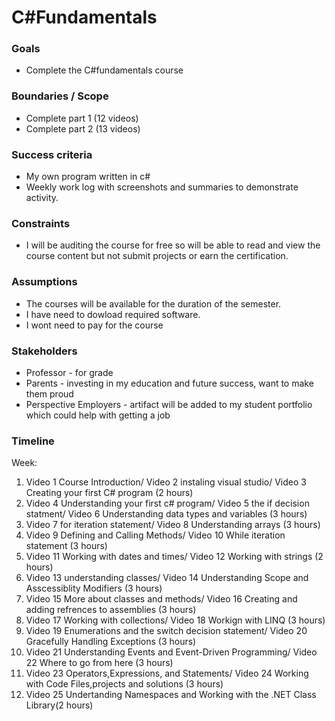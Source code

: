 # C#Fundamentals
### Goals

-   Complete the C#fundamentals course

### Boundaries / Scope

-   Complete part 1 (12 videos)
-   Complete part 2 (13 videos)

### Success criteria

-   My own program written in c#
-   Weekly work log with screenshots and summaries to demonstrate activity.

### Constraints

-   I will be auditing the course for free so will be able to read and view the course content but not submit projects or earn the certification.

### Assumptions

-   The courses will be available for the duration of the semester.
-   I have need to dowload required software.
-   I wont need to pay for the course

### Stakeholders

-   Professor - for grade
-   Parents - investing in my education and future success, want to make them proud
-   Perspective Employers - artifact will be added to my student portfolio which could help with getting a job

### Timeline

Week:

1.  Video 1 Course Introduction/ Video 2 instaling visual studio/ Video 3 Creating your first C# program (2 hours)
2.  Video 4 Understanding your first c# program/ Video 5 the if decision statment/ Video 6 Understanding data types and variables (3 hours)
3.  Video 7 for iteration statement/ Video 8 Understanding arrays (3 hours)
4.  Video 9 Defining and Calling Methods/ Video 10 While iteration statement (3 hours)
5.  Video 11 Working with dates and times/ Video 12 Working with strings (2 hours)
6.  Video 13 understanding classes/ Video 14 Understanding Scope and Asscessiblity Modifiers (3 hours)
7.  Video 15 More about classes and methods/ Video 16 Creating and adding refrences to assemblies (3 hours)
8.  Video 17 Working with collections/ Video 18 Workign with LINQ (3 hours)
9.  Video 19 Enumerations and the switch decision statement/ Video 20 Gracefully Handling Exceptions (3 hours)
10. Video 21 Understanding Events and Event-Driven Programming/ Video 22 Where to go from here (3 hours)
11. Video 23 Operators,Expressions, and Statements/ Video 24 Working with Code Files,projects and solutions (3 hours)
12. Video 25 Undertanding Namespaces and Working with the .NET Class Library(2 hours)


